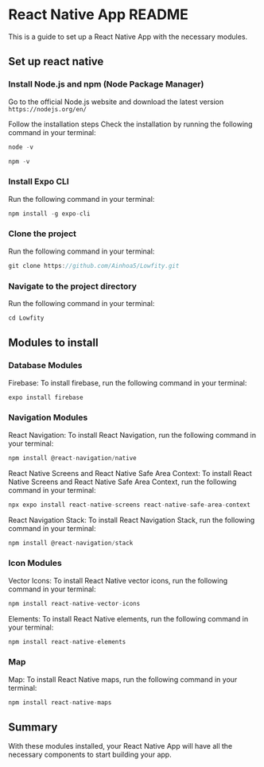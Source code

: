 # React Native App README
This is a guide to set up a React Native App with the necessary modules.

## Set up react native
### Install Node.js and npm (Node Package Manager)
Go to the official Node.js website and download the latest version
`https://nodejs.org/en/`

Follow the installation steps
Check the installation by running the following command in your terminal:
```javascript
node -v
```
```javascript
npm -v
```

### Install Expo CLI
Run the following command in your terminal:
```javascript
npm install -g expo-cli
```

### Clone the project
Run the following command in your terminal:
```javascript
git clone https://github.com/Ainhoa5/Lowfity.git
```

### Navigate to the project directory
Run the following command in your terminal:
```javascript
cd Lowfity
```



## Modules to install
### Database Modules
Firebase: To install firebase, run the following command in your terminal:
```javascript
expo install firebase
```

### Navigation Modules
React Navigation: To install React Navigation, run the following command in your terminal:
```javascript
npm install @react-navigation/native
```

React Native Screens and React Native Safe Area Context: To install React Native Screens and React Native Safe Area Context, run the following command in your terminal:
```javascript
npx expo install react-native-screens react-native-safe-area-context
```

React Navigation Stack: To install React Navigation Stack, run the following command in your terminal:
```javascript
npm install @react-navigation/stack
```

### Icon Modules
Vector Icons: To install React Native vector icons, run the following command in your terminal:
```javascript
npm install react-native-vector-icons
```

Elements: To install React Native elements, run the following command in your terminal:
```javascript
npm install react-native-elements
```

### Map
Map: To install React Native maps, run the following command in your terminal:
```javascript
npm install react-native-maps
```

## Summary
With these modules installed, your React Native App will have all the necessary components to start building your app.
